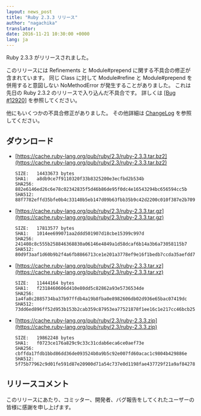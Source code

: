 ```yaml
---
layout: news_post
title: "Ruby 2.3.3 リリース"
author: "nagachika"
translator:
date: 2016-11-21 10:30:00 +0000
lang: ja
---
```


Ruby 2.3.3 がリリースされました。

このリリースには Refinements と Module#prepend に関する不具合の修正が含まれています。
同じ Class に対して Module#refine と Module#prepend を併用すると意図しない NoMethodError が発生することがありました。
これは先日の Ruby 2.3.2 のリリースで入り込んだ不具合です。
詳しくは [[Bug #12920]](https://bugs.ruby-lang.org/issues/12920) を参照してください。

他にもいくつかの不具合修正がありました。
その他詳細は [ChangeLog](https://github.com/ruby/ruby/compare/v2_3_2...v2_3_3#diff-02f0b547c2779d25cff89672135f20e3) を参照してください。

## ダウンロード

* [https://cache.ruby-lang.org/pub/ruby/2.3/ruby-2.3.3.tar.bz2](https://cache.ruby-lang.org/pub/ruby/2.3/ruby-2.3.3.tar.bz2)

      SIZE:   14433673 bytes
      SHA1:   a8db9ce7f9110320f33b8325200e3ecfbd2b534b
      SHA256: 882e6146ed26c6e78c02342835f5d46b86de95f0dc4e16543294bc656594cc5b
      SHA512: 88f7782effd35bfe0b4c33140b5eb147d09b63fbb35b9c42d2200c010f387e2b70984ead1eca86569e8ec31f08b35289d440c0ca76b662dadb760f848e863d91

* [https://cache.ruby-lang.org/pub/ruby/2.3/ruby-2.3.3.tar.gz](https://cache.ruby-lang.org/pub/ruby/2.3/ruby-2.3.3.tar.gz)

      SIZE:   17813577 bytes
      SHA1:   1014ee699071aa2ddd501907d18cbe15399c997d
      SHA256: 241408c8c555b258846368830a06146e4849a1d58dcaf6b14a3b6a73058115b7
      SHA512: 80d9f3aaf1d60b9b2f4a6fb8866713ce1e201a3778ef9e16f1bedb7ccda35aefdd7babffbed1560263bd95ddcfe948f0c9967b5077a89db8b2e18cacc7323975

* [https://cache.ruby-lang.org/pub/ruby/2.3/ruby-2.3.3.tar.xz](https://cache.ruby-lang.org/pub/ruby/2.3/ruby-2.3.3.tar.xz)

      SIZE:   11444164 bytes
      SHA1:   f2318460606d410e80dd5c82862a93e5736534de
      SHA256: 1a4fa8c2885734ba37b97ffdb4a19b8fba0e8982606db02d936e65bac07419dc
      SHA512: 73dd6ed896ff52d953b153b2cab359c87953ea77521878f1ee16c1e217cc46bcb253100debe61ba631e6ffa0bc773e592d603a374508ed5189a311136ccd8d20

* [https://cache.ruby-lang.org/pub/ruby/2.3/ruby-2.3.3.zip](https://cache.ruby-lang.org/pub/ruby/2.3/ruby-2.3.3.zip)

      SIZE:   19862248 bytes
      SHA1:   f0723ce176a829c9c33c31cdab6eca6ce0aef73e
      SHA256: cbffda17fdb1bbd86dd36de093524b0a9b5c92e007fd60acac1c9804b429886e
      SHA512: 5f75b77962c9d01fe591d87e20900d71a54c737e0d1198fae437729f21a9af84278a91ee73e850b5f49361b3cbf48af7a0a3ed9920cce932b58fd8e2420d5b26

## リリースコメント

このリリースにあたり、コミッター、開発者、バグ報告をしてくれたユーザーの皆様に感謝を申し上げます。
